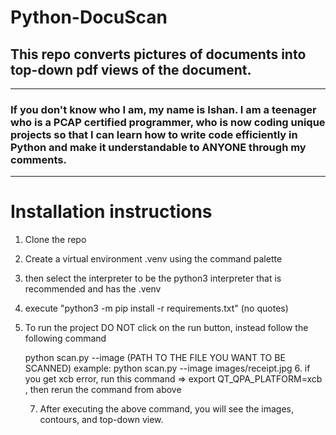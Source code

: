 # Python-DocuScan

## This repo converts pictures of documents into top-down pdf views of the document. 
------------------------------------
### If you don't know who I am, my name is Ishan. I am a teenager who is a PCAP certified programmer, who is now coding unique projects so that I can learn how to write code efficiently in Python and make it understandable to ANYONE through my comments.
------------------------------
# Installation instructions

1. Clone the repo
2. Create a virtual environment .venv using the command palette
3. then select the interpreter to be the python3 interpreter that is recommended and has the .venv
4. execute "python3 -m pip install -r requirements.txt" (no quotes)
5. To run the project DO NOT click on the run button, instead follow the following command

   python scan.py --image (PATH TO THE FILE YOU WANT TO BE SCANNED)
   example: python scan.py --image images/receipt.jpg
   6. if you get xcb error, run this command => export QT_QPA_PLATFORM=xcb , then rerun the command from above

   7. After executing the above command, you will see the images, contours, and top-down view. 

